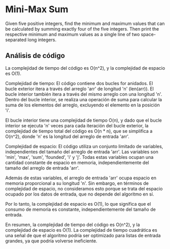 # Mini-Max Sum
Given five positive integers, find the minimum and maximum values that can be calculated by summing exactly four of the five integers. Then print the respective minimum and maximum values as a single line of two space-separated long integers.

## Análisis de código

La complejidad de tiempo del código es O(n^2), y la complejidad de espacio es O(1).

Complejidad de tiempo:
El código contiene dos bucles for anidados. El bucle exterior itera a través del arreglo 'arr' de longitud 'n' (len(arr)). El bucle interior también itera a través del mismo arreglo con una longitud 'n'. Dentro del bucle interior, se realiza una operación de suma para calcular la suma de los elementos del arreglo, excluyendo el elemento en la posición 'i'.

El bucle interior tiene una complejidad de tiempo O(n), y dado que el bucle interior se ejecuta 'n' veces para cada iteración del bucle exterior, la complejidad de tiempo total del código es O(n * n), que se simplifica a O(n^2), donde 'n' es la longitud del arreglo de entrada 'arr'.

Complejidad de espacio:
El código utiliza un conjunto limitado de variables, independientes del tamaño del arreglo de entrada 'arr'. Las variables son 'min', 'max', 'sum', 'founded', 'i' y 'j'. Todas estas variables ocupan una cantidad constante de espacio en memoria, independientemente del tamaño del arreglo de entrada 'arr'.

Además de estas variables, el arreglo de entrada 'arr' ocupa espacio en memoria proporcional a su longitud 'n'. Sin embargo, en términos de complejidad de espacio, no consideramos esto porque se trata del espacio ocupado por los datos de entrada, que no depende del algoritmo en sí.

Por lo tanto, la complejidad de espacio es O(1), lo que significa que el consumo de memoria es constante, independientemente del tamaño de entrada.

En resumen, la complejidad de tiempo del código es O(n^2), y la complejidad de espacio es O(1). La complejidad de tiempo cuadrática es una señal de que el algoritmo podría ser optimizado para listas de entrada grandes, ya que podría volverse ineficiente.